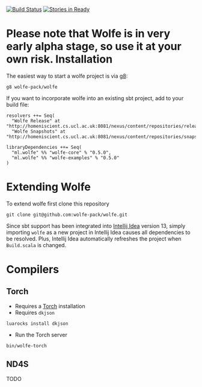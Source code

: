[![Build Status](https://api.travis-ci.org/wolfe-pack/wolfe.svg)](https://travis-ci.org/wolfe-pack/wolfe)
[![Stories in Ready](https://badge.waffle.io/wolfe-pack/wolfe.svg?label=ready&title=Ready)](http://waffle.io/wolfe-pack/wolfe)
<!-- [![Coverage Status](https://coveralls.io/repos/wolfe-pack/wolfe/badge.png)](https://coveralls.io/r/wolfe-pack/wolfe) -->
Please note that Wolfe is in very early alpha stage, so use it at your own risk.
Installation
=============
The easiest way to start a wolfe project is via [g8](https://github.com/n8han/giter8):
```
g8 wolfe-pack/wolfe
```

If you want to incorporate wolfe into an existing sbt project, add to your build file:
```
resolvers ++= Seq(
  "Wolfe Release" at "http://homeniscient.cs.ucl.ac.uk:8081/nexus/content/repositories/releases",
  "Wolfe Snapshots" at "http://homeniscient.cs.ucl.ac.uk:8081/nexus/content/repositories/snapshots")

libraryDependencies ++= Seq(
  "ml.wolfe" %% "wolfe-core" % "0.5.0",
  "ml.wolfe" %% "wolfe-examples" % "0.5.0"
)
```

Extending Wolfe
===============
To extend wolfe first clone this repository
```
git clone git@github.com:wolfe-pack/wolfe.git
```

Since sbt support has been integrated into [Intellij Idea](https://www.jetbrains.com/idea/) version 13, simply importing `wolfe` as a new project in Intellij Idea causes all dependencies to be resolved. Plus, Intellij Idea automatically refreshes the project when `Build.scala` is changed. 


Compilers
=========

## Torch
- Requires a [Torch](http://torch.ch/) installation
- Requires `dkjson`
```
luarocks install dkjson
```
- Run the Torch server
```
bin/wolfe-torch 
```

## ND4S
TODO
